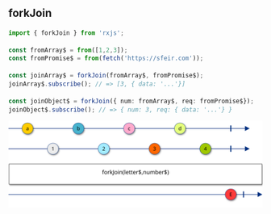 ## forkJoin

```typescript
import { forkJoin } from 'rxjs';

const fromArray$ = from([1,2,3]);
const fromPromise$ = from(fetch('https://sfeir.com'));

const joinArray$ = forkJoin(fromArray$, fromPromise$);
joinArray$.subscribe(); // => [3, { data: '...'}]

const joinObject$ = forkJoin({ num: fromArray$, req: fromPromise$});
joinObject$.subscribe(); // => { num: 3, req: { data: '...'} }

```
<!-- .element: class="big-code block" -->

![w-1000 center](../../assets/images/diagrams/factory_forkjoin.svg)
